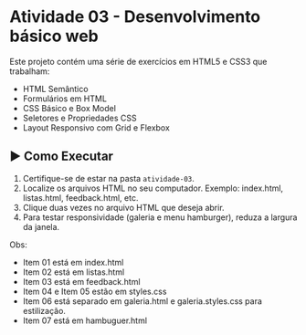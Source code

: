 # Atividade 03 - Desenvolvimento básico web

Este projeto contém uma série de exercícios em HTML5 e CSS3 que trabalham:

- HTML Semântico
- Formulários em HTML
- CSS Básico e Box Model
- Seletores e Propriedades CSS
- Layout Responsivo com Grid e Flexbox

## ▶️ Como Executar

1. Certifique-se de estar na pasta `atividade-03`.
2. Localize os arquivos HTML no seu computador. Exemplo: index.html, listas.html, feedback.html, etc.
3. Clique duas vezes no arquivo HTML que deseja abrir.
4. Para testar responsividade (galeria e menu hamburger), reduza a largura da janela.

Obs:

- Item 01 está em index.html
- Item 02 está em listas.html
- Item 03 está em feedback.html
- Item 04 e Item 05 estão em styles.css
- Item 06 está separado em galeria.html e galeria.styles.css para estilização.
- Item 07 está em hambuguer.html
